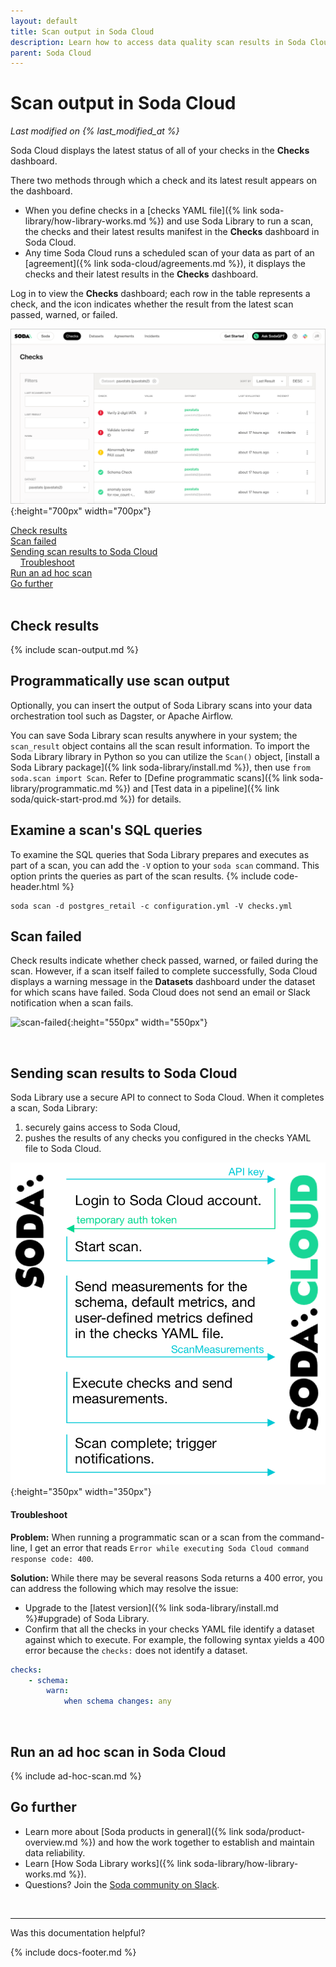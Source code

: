 ```yaml
---
layout: default
title: Scan output in Soda Cloud
description: Learn how to access data quality scan results in Soda Cloud.
parent: Soda Cloud
---
```


# Scan output in Soda Cloud
*Last modified on {% last_modified_at %}*

Soda Cloud displays the latest status of all of your checks in the **Checks** dashboard.

There two methods through which a check and its latest result appears on the dashboard.
* When you define checks in a [checks YAML file]({% link soda-library/how-library-works.md %}) and use Soda Library to run a scan, the checks and their latest results manifest in the **Checks** dashboard in Soda Cloud. 
* Any time Soda Cloud runs a scheduled scan of your data as part of an [agreement]({% link soda-cloud/agreements.md %}), it displays the checks and their latest results in the **Checks** dashboard.

Log in to view the **Checks** dashboard; each row in the table represents a check, and the icon indicates whether the result from the latest scan passed, warned, or failed.

![check-dashboard](/assets/images/check-dashboard.png){:height="700px" width="700px"}

[Check results](#check-results)<br />
[Scan failed](#scan-failed)<br />
[Sending scan results to Soda Cloud](#sending-scan-results-to-soda-cloud)<br />
&nbsp;&nbsp;&nbsp;&nbsp;[Troubleshoot](#troubleshoot)<br />
[Run an ad hoc scan](#run-an-ad-hoc-scan)<br />
[Go further](#go-further)<br />
<br />

## Check results

{% include scan-output.md %}


## Programmatically use scan output

Optionally, you can insert the output of Soda Library scans into your data orchestration tool such as Dagster, or Apache Airflow. 

You can save Soda Library scan results anywhere in your system; the `scan_result` object contains all the scan result information. To import the Soda Library library in Python so you can utilize the `Scan()` object, [install a Soda Library package]({% link soda-library/install.md %}), then use `from soda.scan import Scan`. Refer to [Define programmatic scans]({% link soda-library/programmatic.md %}) and [Test data in a pipeline]({% link soda/quick-start-prod.md %}) for details.

## Examine a scan's SQL queries

To examine the SQL queries that Soda Library prepares and executes as part of a scan, you can add the `-V` option to your `soda scan` command. This option prints the queries as part of the scan results.
{% include code-header.html %}
```shell
soda scan -d postgres_retail -c configuration.yml -V checks.yml
``` 

## Scan failed

Check results indicate whether check passed, warned, or failed during the scan. However, if a scan itself failed to complete successfully, Soda Cloud displays a warning message in the **Datasets** dashboard under the dataset for which scans have failed. Soda Cloud does not send an email or Slack notification when a scan fails.

![scan-failed](/assets/images/scan-failed.png){:height="550px" width="550px"}

<br />

## Sending scan results to Soda Cloud

Soda Library use a secure API to connect to Soda Cloud. When it completes a scan, Soda Library:
1. securely gains access to Soda Cloud,
2. pushes the results of any checks you configured in the checks YAML file to Soda Cloud.

![scan-with-cloud](/assets/images/scan-with-cloud.png){:height="350px" width="350px"}


#### Troubleshoot

**Problem:** When running a programmatic scan or a scan from the command-line, I get an error that reads `Error while executing Soda Cloud command response code: 400`.

**Solution:** While there may be several reasons Soda returns a 400 error, you can address the following which may resolve the issue:
* Upgrade to the [latest version]({% link soda-library/install.md %}#upgrade) of Soda Library.
* Confirm that all the checks in your checks YAML file identify a dataset against which to execute. For example, the following syntax yields a 400 error because the `checks:` does not identify a dataset.

```yaml
checks:
    - schema:
        warn:
            when schema changes: any
```


<br />

## Run an ad hoc scan in Soda Cloud

{% include ad-hoc-scan.md %}

## Go further

* Learn more about [Soda products in general]({% link soda/product-overview.md %}) and how the work together to establish and maintain data reliability.
* Learn [How Soda Library works]({% link soda-library/how-library-works.md %}).
* Questions? Join the <a href="https://community.soda.io/slack" target="_blank"> Soda community on Slack</a>.
<br />

---

Was this documentation helpful?

<!-- LikeBtn.com BEGIN -->
<span class="likebtn-wrapper" data-theme="tick" data-i18n_like="Yes" data-ef_voting="grow" data-show_dislike_label="true" data-counter_zero_show="true" data-i18n_dislike="No"></span>
<script>(function(d,e,s){if(d.getElementById("likebtn_wjs"))return;a=d.createElement(e);m=d.getElementsByTagName(e)[0];a.async=1;a.id="likebtn_wjs";a.src=s;m.parentNode.insertBefore(a, m)})(document,"script","//w.likebtn.com/js/w/widget.js");</script>
<!-- LikeBtn.com END -->

{% include docs-footer.md %}